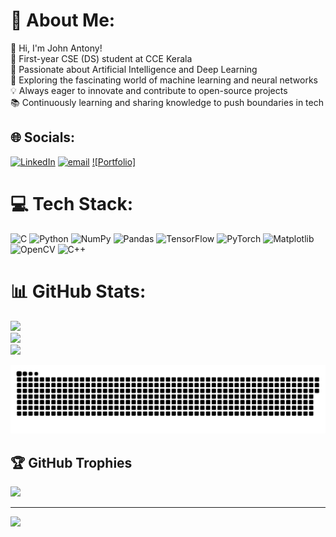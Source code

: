 # 💫 About Me:
👋 Hi, I'm John Antony!<br>
🚀 First-year CSE (DS) student at CCE Kerala<br>
🤖 Passionate about Artificial Intelligence and Deep Learning<br>
🧠 Exploring the fascinating world of machine learning and neural networks<br>
💡 Always eager to innovate and contribute to open-source projects<br>
📚 Continuously learning and sharing knowledge to push boundaries in tech<br>
## 🌐 Socials:
[![LinkedIn](https://img.shields.io/badge/LinkedIn-%230077B5.svg?logo=linkedin&logoColor=white)](https://www.linkedin.com/in/johnantony-/) [![email](https://img.shields.io/badge/Email-D14836?logo=gmail&logoColor=white)](mailto:ja416271@gmail.com) 
[![Portfolio]](https://knowasjohn.github.io/portfolio/)
# 💻 Tech Stack:
![C](https://img.shields.io/badge/c-%2300599C.svg?style=for-the-badge&logo=c&logoColor=white) ![Python](https://img.shields.io/badge/python-3670A0?style=for-the-badge&logo=python&logoColor=ffdd54) ![NumPy](https://img.shields.io/badge/numpy-%23013243.svg?style=for-the-badge&logo=numpy&logoColor=white) ![Pandas](https://img.shields.io/badge/pandas-%23150458.svg?style=for-the-badge&logo=pandas&logoColor=white) ![TensorFlow](https://img.shields.io/badge/TensorFlow-%23FF6F00.svg?style=for-the-badge&logo=TensorFlow&logoColor=white) ![PyTorch](https://img.shields.io/badge/PyTorch-%23EE4C2C.svg?style=for-the-badge&logo=PyTorch&logoColor=white) ![Matplotlib](https://img.shields.io/badge/Matplotlib-%23ffffff.svg?style=for-the-badge&logo=Matplotlib&logoColor=black) ![OpenCV](https://img.shields.io/badge/opencv-%23white.svg?style=for-the-badge&logo=opencv&logoColor=white) ![C++](https://img.shields.io/badge/c++-%2300599C.svg?style=for-the-badge&logo=c%2B%2B&logoColor=white)

# 📊 GitHub Stats:
![](https://nirzak-streak-stats.vercel.app/?user=KNOWASJOHN&theme=dark&hide_border=false)<br/>
![](https://github-readme-stats.vercel.app/api?username=KNOWASJOHN&theme=dark&hide_border=false&include_all_commits=false&count_private=false)<br/>
![](https://github-readme-stats.vercel.app/api/top-langs/?username=KNOWASJOHN&theme=dark&hide_border=false&include_all_commits=false&count_private=false&layout=compact)

<picture>
  <source media="(prefers-color-scheme: dark)" srcset="https://raw.githubusercontent.com/KNOWASJOHN/KNOWASJOHN/output/github-snake-dark.svg" />
  <source media="(prefers-color-scheme: light)" srcset="https://raw.githubusercontent.com/KNOWASJOHN/KNOWASJOHN/output/github-snake.svg" />
  <img alt="github-snake" src="https://raw.githubusercontent.com/KNOWASJOHN/KNOWASJOHN/output/github-snake.svg" />
</picture>

## 🏆 GitHub Trophies
![](https://github-profile-trophy.vercel.app/?username=KNOWASJOHN&theme=radical&no-frame=false&no-bg=true&margin-w=4)

---
[![](https://visitcount.itsvg.in/api?id=KNOWASJOHN&icon=0&color=0)](https://visitcount.itsvg.in)
